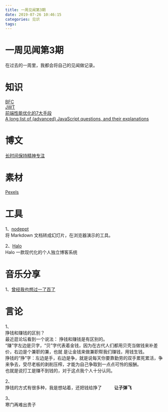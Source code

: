 ```yaml
---
title: 一周见闻第3期
date: 2019-07-26 10:46:15
categories: 见识
tags:
---
```




# 一周见闻第3期 
在过去的一周里，我都会将自己的见闻做记录。
<!-- more -->


# 知识 
[BFC](https://developer.mozilla.org/zh-CN/docs/Web/Guide/CSS/Block_formatting_context)  
[JWT](https://softwareontheroad.com/nodejs-jwt-authentication-oauth/)  
[前端性能优化的7大手段](https://www.cnblogs.com/xiaohuochai/p/9178390.html)  
[A long list of (advanced) JavaScript questions, and their explanations](https://github.com/lydiahallie/javascript-questions)


# 博文
[长时间保持精神专注](https://feiffy.cc/blog/2019/06/16/%E5%BF%83%E6%B5%81%E7%8A%B6%E6%80%81%EF%BC%8C%E9%95%BF%E6%97%B6%E9%97%B4%E7%B2%BE%E7%A5%9E%E4%B8%93%E6%B3%A8%E7%9A%84%E7%A7%98%E7%B1%8D%EF%BC%81)


# 素材
[Pexels](https://www.pexels.com/)


# 工具
1、[nodeppt](https://github.com/ksky521/nodeppt)  
将 Markdown 文档转成幻灯片，在浏览器演示的工具。  

2、[Halo](https://github.com/halo-dev/halo)  
Halo 一款现代化的个人独立博客系统


# 音乐分享
1、[曾经我也想过一了百了](https://music.163.com/#/video?id=AB4AC3DA30DBDBF5C1F1FC0BA32FAB30&userid=117174234)


# 言论
1、   
挣钱和赚钱的区别？  
最近逛论坛看到一个说法： 挣钱和赚钱是有区别的。  
“赚”字左边是贝字，“贝”字代表着金钱，因为在古代人们都用贝壳当做钱来补差价，右边是个兼职的兼，也就 是让金钱来做兼职帮我们赚钱，用钱生钱。  
挣钱的“挣”字：左边是手，右边是争，就是说每天你要靠勤劳的双手累死累活，争来争去，受尽老板的剥削压榨，才能为自己争取到一点点可怜的报酬。  
也就是说打工是赚不到钱的，对于这点我个人十分认同。

2、  
挣钱的方式有很多种，我是想站着，还把钱给挣了           
**让子弹飞** 

3、  
寒门再难出贵子
